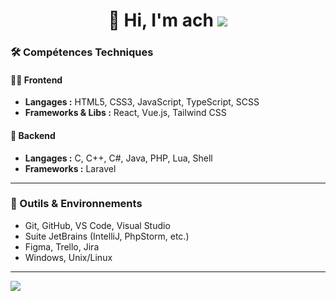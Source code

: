<h1 align="center">👋 Hi, I'm ach <a href="#"><img src="https://api.visitorbadge.io/api/visitors?path=https%3A%2F%2Fgithub.com%2Fach-git&labelColor=%23333333&countColor=%23ba68c8&style=flat"/></a>
</h1> 


### 🛠️ Compétences Techniques

#### 👨‍💻 Frontend  
- **Langages :** HTML5, CSS3, JavaScript, TypeScript, SCSS 
- **Frameworks & Libs :** React, Vue.js, Tailwind CSS  

#### 🧠 Backend  
- **Langages :** C, C++, C#, Java, PHP, Lua, Shell  
- **Frameworks :** Laravel

---

### 🧰 Outils & Environnements  
- Git, GitHub, VS Code, Visual Studio  
- Suite JetBrains (IntelliJ, PhpStorm, etc.)  
- Figma, Trello, Jira  
- Windows, Unix/Linux

____
         
<img align="center" style="padding=0;" src="https://github-readme-stats.vercel.app/api/?username=ach-git&theme=material-palenight&show_icons=true" />
